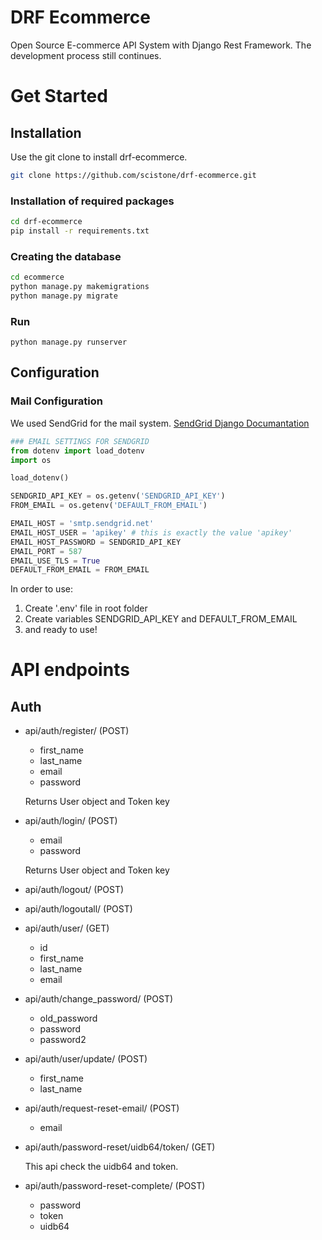 # DRF Ecommerce
Open Source E-commerce API System with Django Rest Framework. The development process still continues.

# Get Started

## Installation

Use the git clone to install drf-ecommerce.

```bash
git clone https://github.com/scistone/drf-ecommerce.git
```

### Installation of required packages 
```bash
cd drf-ecommerce
pip install -r requirements.txt
```

### Creating the database

```bash
cd ecommerce
python manage.py makemigrations
python manage.py migrate
```

### Run

```
python manage.py runserver
```

## Configuration

### Mail Configuration

We used SendGrid for the mail system. [SendGrid Django Documantation](https://docs.sendgrid.com/for-developers/sending-email/django)

```python
### EMAIL SETTINGS FOR SENDGRID
from dotenv import load_dotenv
import os

load_dotenv()

SENDGRID_API_KEY = os.getenv('SENDGRID_API_KEY')
FROM_EMAIL = os.getenv('DEFAULT_FROM_EMAIL')

EMAIL_HOST = 'smtp.sendgrid.net'
EMAIL_HOST_USER = 'apikey' # this is exactly the value 'apikey'
EMAIL_HOST_PASSWORD = SENDGRID_API_KEY
EMAIL_PORT = 587
EMAIL_USE_TLS = True
DEFAULT_FROM_EMAIL = FROM_EMAIL
```
In order to use:
1. Create '.env' file in root folder
2. Create variables SENDGRID_API_KEY and DEFAULT_FROM_EMAIL
3. and ready to use!

API endpoints
=============
Auth
-----
- api/auth/register/ (POST)
    - first_name
    - last_name
    - email
    - password

    Returns User object and Token key

- api/auth/login/ (POST)

    - email
    - password

    Returns User object and Token key

- api/auth/logout/ (POST)

- api/auth/logoutall/ (POST)

- api/auth/user/ (GET)

    - id
    - first_name
    - last_name
    - email

- api/auth/change_password/ (POST)
    
    - old_password
    - password
    - password2

- api/auth/user/update/ (POST)
    
    - first_name
    - last_name

- api/auth/request-reset-email/ (POST)

    - email

- api/auth/password-reset/uidb64/token/ (GET)

    This api check the uidb64 and token. 

- api/auth/password-reset-complete/ (POST)

    - password
    - token
    - uidb64
